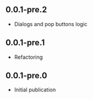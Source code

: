 ## 0.0.1-pre.2

- Dialogs and pop buttons logic

## 0.0.1-pre.1

- Refactoring

## 0.0.1-pre.0

- Initial publication
